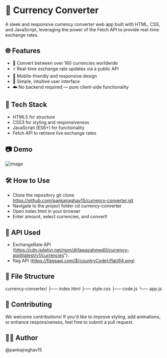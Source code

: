 # 💱 Currency Converter
A sleek and responsive currency converter web app built with HTML, CSS, and JavaScript, leveraging the power of the Fetch API to provide real-time exchange rates.

## 🌐 Features
- 🔄 Convert between over 160 currencies worldwide
- ⚡ Real-time exchange rate updates via a public API
- 📱 Mobile-friendly and responsive design
- 🧠 Simple, intuitive user interface
- ☁️ No backend required — pure client-side functionality
  <br>
  
## 🚀 Tech Stack
- HTML5 for structure
- CSS3 for styling and responsiveness
- JavaScript (ES6+) for functionality
- Fetch API to retrieve live exchange rates
  <br>

## 📷 Demo
![image](https://github.com/user-attachments/assets/e4a17841-076a-4d71-ac0f-880e41bdb2c9)


## 🛠️ How to Use
- Clone the repository
git clone https://github.com/pankajraghav15/currency-converter.git
- Navigate to the project folder
cd currency-converter
- Open index.html in your browser
- Enter amount, select currencies, and convert!
  
## 🔌 API Used
- ExchangeRate API (https://cdn.jsdelivr.net/npm/@fawazahmed0/currency-api@latest/v1/currencies").
- flag API (https://flagsapi.com/${countryCode}/flat/64.png)
  <br>


## 📁 File Structure
currency-converter/
├── index.html
├── style.css
├── code.js
└── app.js
  
## 🤝 Contributing
We welcome contributions! If you'd like to improve styling, add animations, or enhance responsiveness, feel free to submit a pull request.

## 🧑‍💻 Author
@pankajraghav15
